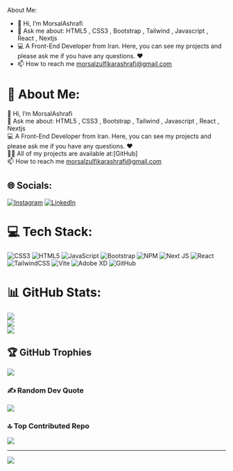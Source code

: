  About Me:
- 👋 Hi, I’m MorsalAshrafi
- 💬 Ask me about: HTML5 , CSS3  , Bootstrap , Tailwind , Javascript , React , Nextjs
- 💻 A Front-End Developer from Iran. Here, you can see my projects and please ask me if you have any questions. ♥️
- 📫 How to reach me  morsalzulfikarashrafi@gmail.com


# 💫 About Me:
👋 Hi, I’m MorsalAshrafi<br>💬 Ask me about: HTML5 , CSS3 , Bootstrap , Tailwind , Javascript , React , Nextjs<br>💻 A Front-End Developer from Iran. Here, you can see my projects and please ask me if you have any questions. ♥️<br>👨‍💻 All of my projects are available at:[GitHub]<br>📫 How to reach me morsalzulfikarashrafi@gmail.com


## 🌐 Socials:
[![Instagram](https://img.shields.io/badge/Instagram-%23E4405F.svg?logo=Instagram&logoColor=white)](https://instagram.com/ashrfai_frontend) [![LinkedIn](https://img.shields.io/badge/LinkedIn-%230077B5.svg?logo=linkedin&logoColor=white)](https://linkedin.com/in/morsalashrafi) 

# 💻 Tech Stack:
![CSS3](https://img.shields.io/badge/css3-%231572B6.svg?style=plastic&logo=css3&logoColor=white) ![HTML5](https://img.shields.io/badge/html5-%23E34F26.svg?style=plastic&logo=html5&logoColor=white) ![JavaScript](https://img.shields.io/badge/javascript-%23323330.svg?style=plastic&logo=javascript&logoColor=%23F7DF1E) ![Bootstrap](https://img.shields.io/badge/bootstrap-%238511FA.svg?style=plastic&logo=bootstrap&logoColor=white) ![NPM](https://img.shields.io/badge/NPM-%23CB3837.svg?style=plastic&logo=npm&logoColor=white) ![Next JS](https://img.shields.io/badge/Next-black?style=plastic&logo=next.js&logoColor=white) ![React](https://img.shields.io/badge/react-%2320232a.svg?style=plastic&logo=react&logoColor=%2361DAFB) ![TailwindCSS](https://img.shields.io/badge/tailwindcss-%2338B2AC.svg?style=plastic&logo=tailwind-css&logoColor=white) ![Vite](https://img.shields.io/badge/vite-%23646CFF.svg?style=plastic&logo=vite&logoColor=white) ![Adobe XD](https://img.shields.io/badge/Adobe%20XD-470137?style=plastic&logo=Adobe%20XD&logoColor=#FF61F6) ![GitHub](https://img.shields.io/badge/github-%23121011.svg?style=plastic&logo=github&logoColor=white)
# 📊 GitHub Stats:
![](https://github-readme-stats.vercel.app/api?username=morsalashrafi&theme=gotham&hide_border=false&include_all_commits=false&count_private=false)<br/>
![](https://github-readme-streak-stats.herokuapp.com/?user=morsalashrafi&theme=gotham&hide_border=false)<br/>
![](https://github-readme-stats.vercel.app/api/top-langs/?username=morsalashrafi&theme=gotham&hide_border=false&include_all_commits=false&count_private=false&layout=compact)

## 🏆 GitHub Trophies
![](https://github-profile-trophy.vercel.app/?username=morsalashrafi&theme=radical&no-frame=false&no-bg=false&margin-w=4)

### ✍️ Random Dev Quote
![](https://quotes-github-readme.vercel.app/api?type=horizontal&theme=radical)

### 🔝 Top Contributed Repo
![](https://github-contributor-stats.vercel.app/api?username=morsalashrafi&limit=5&theme=calm_pink&combine_all_yearly_contributions=true)

---
[![](https://visitcount.itsvg.in/api?id=morsalashrafi&icon=0&color=0)](https://visitcount.itsvg.in)

<!-- Proudly created with GPRM ( https://gprm.itsvg.in ) -->



<!---
morsalashrafi/morsalashrafi is a ✨ special ✨ repository because its `README.md` (this file) appears on your GitHub profile.
You can click the Preview link to take a look at your changes.
--->

